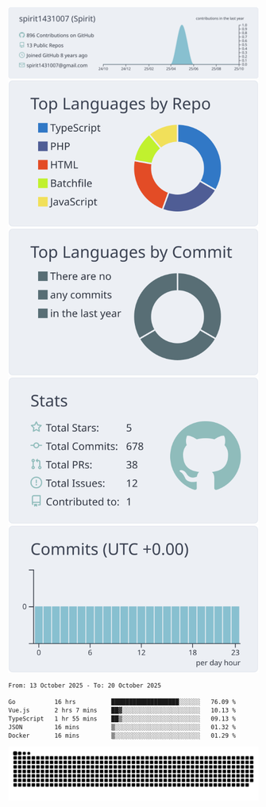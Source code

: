 [![](https://raw.githubusercontent.com/spirit1431007/spirit1431007/master/profile-summary-card-output/nord_bright/0-profile-details.svg)](https://git.io/spiritx)
[![](https://raw.githubusercontent.com/spirit1431007/spirit1431007/master/profile-summary-card-output/nord_bright/1-repos-per-language.svg)](https://git.io/spiritx) [![](https://raw.githubusercontent.com/spirit1431007/spirit1431007/master/profile-summary-card-output/nord_bright/2-most-commit-language.svg)](https://git.io/spiritx)
[![](https://raw.githubusercontent.com/spirit1431007/spirit1431007/master/profile-summary-card-output/nord_bright/3-stats.svg)](https://git.io/spiritx) [![](https://raw.githubusercontent.com/spirit1431007/spirit1431007/master/profile-summary-card-output/nord_bright/4-productive-time.svg)](https://git.io/spiritx)

<!--START_SECTION:waka-->

```txt
From: 13 October 2025 - To: 20 October 2025

Go           16 hrs          ███████████████████░░░░░░   76.09 %
Vue.js       2 hrs 7 mins    ██▓░░░░░░░░░░░░░░░░░░░░░░   10.13 %
TypeScript   1 hr 55 mins    ██▒░░░░░░░░░░░░░░░░░░░░░░   09.13 %
JSON         16 mins         ▒░░░░░░░░░░░░░░░░░░░░░░░░   01.32 %
Docker       16 mins         ▒░░░░░░░░░░░░░░░░░░░░░░░░   01.29 %
```

<!--END_SECTION:waka-->

![contribution](https://github.com/spirit1431007/spirit1431007/blob/output/github-contribution-grid-snake.svg)
